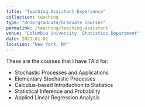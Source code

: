 ```yaml
---
title: "Teaching Assistant Experience"
collection: teaching
type: "Undergraduate/Graduate courses"
permalink: /teaching/teaching-assistant
venue: "Columbia University, Statistics Department"
date: 2021-01-01
location: "New York, NY"
---
```


These are the courses that I have TA'd for:
* Stochastic Processes and Applications
* Elementary Stochastic Processes
* Calculus-based Introduction to Statistics
* Statistical Inference and Probability
* Applied Linear Regression Analysis
